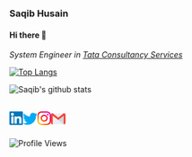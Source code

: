 ### Saqib Husain

#### Hi there 👋

<p>
  <em>
    System Engineer in <a href='www.tcs.com'>Tata Consultancy Services</a>
  </em>  
</p>

[![Top Langs](https://github-readme-stats.vercel.app/api/top-langs/?username=husainsaqib56)](https://github.com/anuraghazra/github-readme-stats)

![Saqib's github stats](https://github-readme-stats.vercel.app/api?username=husainsaqib56&show_icons=true&hide_border=true)

<br>

  <a href="https://www.linkedin.com/in/husainsaqib56/">
    <img align="left" alt="Saqib Husain | Linkedin" width="24px" src="https://github.com/husainsaqib56/husainsaqib56/blob/master/Assets/Linkedin.svg" />
  </a>
  <a href="https://twitter.com/husainsaqib56">
    <img align="left" alt="Saqib Husain | Twitter" width="26px" src="https://github.com/husainsaqib56/husainsaqib56/blob/master/Assets/Twitter.svg" />
  </a>
  <a href="https://www.instagram.com/jerry_4_you/?hl=en">
    <img align="left" alt="Saqib Husain | Instagram" width="24px" src="https://github.com/husainsaqib56/husainsaqib56/blob/master/Assets/Instagram.svg" />
  </a>
  <a href="mailto:husainsaqib56@gmail.com">
    <img align="left" alt="Saqib Husain | Gmail" width="26px" src="https://github.com/husainsaqib56/husainsaqib56/blob/master/Assets/Gmail.svg" />
  </a>
  <br>
  <br>
  
  
  
   ![Profile Views](https://komarev.com/ghpvc/?username=husainsaqib56&color=green)
